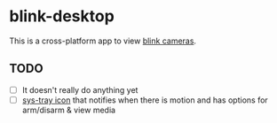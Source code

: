 # blink-desktop

This is a cross-platform app to view [blink cameras](https://blinkforhome.com/).



## TODO

* [ ] It doesn't really do anything yet
* [ ] [sys-tray icon](https://github.com/kevinsawicki/tray-example) that notifies when there is motion and has options for arm/disarm & view media